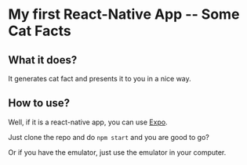 # My first React-Native App -- Some Cat Facts

## What it does?

It generates cat fact and presents it to you in a nice way.

## How to use?

Well, if it is a react-native app, you can use [Expo](https://expo.io/). 

Just clone the repo and do `npm start` and you are good to go?

Or if you have the emulator, just use the emulator in your computer.

